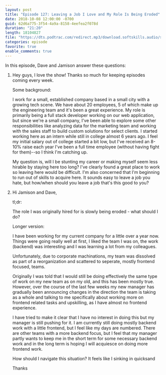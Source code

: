 ```yaml
---
layout: post
title: "Episode 127: Leaving a Job I Love and My Role Is Being Eroded"
date: 2018-10-08 12:00:00 -0700
guid: 62d6a775-3f54-4a9a-8158-4eefea2f078d
duration: "21:20"
length: 18104827
file: "https://dts.podtrac.com/redirect.mp3/download.softskills.audio/sse-127.mp3"
categories: episode
favorite: true
enable_comments: true
---
```


In this episode, Dave and Jamison answer these questions:

1. Hey guys, I love the show! Thanks so much for keeping episodes coming every week.
   
   Some background:
   
   I work for a small, established company based in a small city with a growing tech scene. We have about 20 employees, 5 of which make up the engineering team and it's been a great experience. My role is primarily being a full stack developer working on our web application, but since we're a small company, I've been able to explore some other responsibilities like analyzing data for the marketing team and working with the sales staff to build custom solutions for select clients. I started working here as an intern while still in college almost 6 years ago. I feel my initial salary out of college started a bit low, but I've received an 8-10% raise each year I've been a full time employee (without having fight for them)--so I think I'm catching up.
   
   My question is, will I be stunting my career or making myself seem less hirable by staying here too long? I've clearly found a great place to work so leaving here would be difficult. I'm also concerned that I'm beginning to run out of skills to acquire here. It sounds easy to leave a job you hate, but how/when should you leave a job that's this good to you? 


2. Hi Jamison and Dave,
   
   tl;dr:
   
   The role I was originally hired for is slowly being eroded - what should I do?
   
   Longer version:
   
   I have been working for my current company for a little over a year now.
   Things were going really well at first, I liked the team I was on, the work
   (backend) was interesting and I was learning a lot from my colleagues.
   
   Unfortunately, due to corporate machinations, my team was dissolved as part
   of a reorganization and scattered to seperate, mostly frontend focused, teams.
   
   Originally I was told that I would still be doing effectively the same type
   of work on my new team as on my old, and this has been mostly true. However,
   over the course of the last few weeks my new manager has gradually been
   announcing changes in the direction the team is taking as a whole and talking
   to me specifically about working more on frontend related tasks and upskilling,
   as I have almost no frontend experience.
   
   I have tried to make it clear that I have no interest in doing this but my
   manager is still pushing for it. I am currently still doing mostly backend
   work with a little frontend, but I feel like my days are numbered.
   There are other teams with a more backend focus, but I feel that my manager
   partly wants to keep me in the short term for some necessary backend work and
   in the long term is hoping I will acquiesce on doing more frontend work.
   
   How should I navigate this situation? It feels like I sinking in quicksand
   
   Thanks
